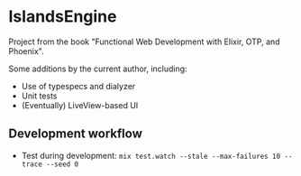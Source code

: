 # IslandsEngine

Project from the book "Functional Web Development with Elixir, OTP, and Phoenix".

Some additions by the current author, including:
- Use of typespecs and dialyzer
- Unit tests
- (Eventually) LiveView-based UI

## Development workflow

- Test during development: `mix test.watch --stale --max-failures 10 --trace --seed 0`
